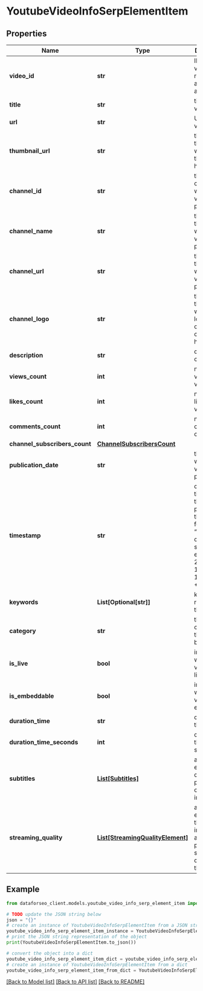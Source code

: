 # YoutubeVideoInfoSerpElementItem


## Properties

Name | Type | Description | Notes
------------ | ------------- | ------------- | -------------
**video_id** | **str** | ID of the video received in a POST array | [optional] 
**title** | **str** | title of the video | [optional] 
**url** | **str** | URL of the video | [optional] 
**thumbnail_url** | **str** | the URL of the page where the thumbnail is hosted | [optional] 
**channel_id** | **str** | the ID of the channel where the video is published | [optional] 
**channel_name** | **str** | the name of the channel where the video is published | [optional] 
**channel_url** | **str** | the URL of the channel where the video is published | [optional] 
**channel_logo** | **str** | the URL of the page where the logo image of the channel is hosted | [optional] 
**description** | **str** | description of the video | [optional] 
**views_count** | **int** | number of views of the video | [optional] 
**likes_count** | **int** | number of likes on the video | [optional] 
**comments_count** | **int** | number of comments on the video | [optional] 
**channel_subscribers_count** | [**ChannelSubscribersCount**](ChannelSubscribersCount.md) |  | [optional] 
**publication_date** | **str** | the date when the video is published | [optional] 
**timestamp** | **str** | date and time when the result is published in the UTC format: “yyyy-mm-dd hh-mm-ss +00:00” example: 2022-11-15 12:57:46 +00:00 | [optional] 
**keywords** | **List[Optional[str]]** | keywords relevant to the video | [optional] 
**category** | **str** | the category the video belongs to | [optional] 
**is_live** | **bool** | indicates whether the video is on live | [optional] 
**is_embeddable** | **bool** | indicates whether the video is embeddable | [optional] 
**duration_time** | **str** | duration of the video | [optional] 
**duration_time_seconds** | **int** | duration of the video in seconds | [optional] 
**subtitles** | [**List[Subtitles]**](Subtitles.md) | array of elements describing properties of subtitles in the video | [optional] 
**streaming_quality** | [**List[StreamingQualityElement]**](StreamingQualityElement.md) | array of elements that contain information about all possible streaming qualities of the video | [optional] 

## Example

```python
from dataforseo_client.models.youtube_video_info_serp_element_item import YoutubeVideoInfoSerpElementItem

# TODO update the JSON string below
json = "{}"
# create an instance of YoutubeVideoInfoSerpElementItem from a JSON string
youtube_video_info_serp_element_item_instance = YoutubeVideoInfoSerpElementItem.from_json(json)
# print the JSON string representation of the object
print(YoutubeVideoInfoSerpElementItem.to_json())

# convert the object into a dict
youtube_video_info_serp_element_item_dict = youtube_video_info_serp_element_item_instance.to_dict()
# create an instance of YoutubeVideoInfoSerpElementItem from a dict
youtube_video_info_serp_element_item_from_dict = YoutubeVideoInfoSerpElementItem.from_dict(youtube_video_info_serp_element_item_dict)
```
[[Back to Model list]](../README.md#documentation-for-models) [[Back to API list]](../README.md#documentation-for-api-endpoints) [[Back to README]](../README.md)


